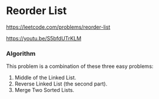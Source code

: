 # Reorder List

https://leetcode.com/problems/reorder-list

https://youtu.be/S5bfdUTrKLM

### Algorithm

This problem is a combination of these three easy problems:

1. Middle of the Linked List.
2. Reverse Linked List (the second part).
3. Merge Two Sorted Lists.